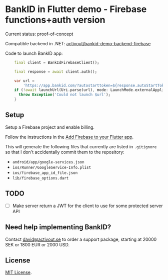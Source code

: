 # BankID in Flutter demo - Firebase functions+auth version

Current status: proof-of-concept

Compatible backend in .NET: 
[activout/bankid-demo-backend-firebase](https://github.com/activout/bankid-demo-backend-firebase)

Code to launch BankID app:

```dart
    final client = BankIdFirebaseClient();

    final response = await client.auth();

    var url =
        'https://app.bankid.com/?autostarttoken=${response.autoStartToken}&redirect=null';
    if (!await launchUrl(Uri.parse(url), mode: LaunchMode.externalApplication)) {
      throw Exception('Could not launch $url');
    }
```

## Setup

Setup a Firebase project and enable billing.

Follow the instructions in the [Add Firebase to your Flutter app](https://firebase.google.com/docs/flutter/setup).

This will generate the following files that currently are listed in `.gitignore` so that I don't accidentally commit them
to the repository:

* `android/app/google-services.json`
* `ios/Runner/GoogleService-Info.plist`
* `ios/firebase_app_id_file.json`
* `lib/firebase_options.dart`



## TODO

- [ ] Make server return a JWT for the client to use for some protected server API


## Need help implementing BankID?

Contact [david@activout.se](mailto:david@activout.se) to order a support package, starting at 20000 SEK or 1800 EUR or 2000 USD.

## License

[MIT License](LICENSE).
